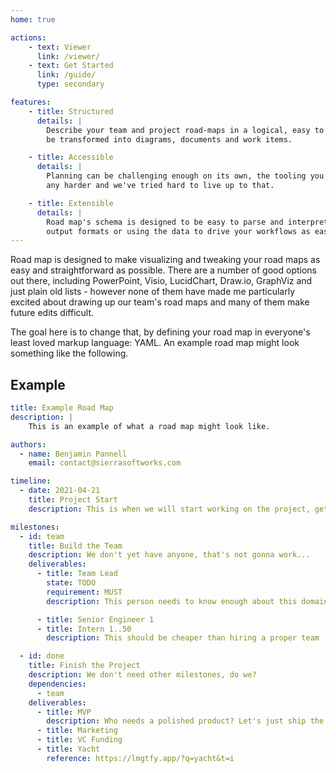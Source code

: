 ```yaml
---
home: true

actions:
    - text: Viewer
      link: /viewer/
    - text: Get Started
      link: /guide/
      type: secondary

features:
    - title: Structured
      details: |
        Describe your team and project road-maps in a logical, easy to understand, format which can then
        be transformed into diagrams, documents and work items.

    - title: Accessible
      details: |
        Planning can be challenging enough on its own, the tooling you use to manage it shouldn't make that
        any harder and we've tried hard to live up to that.

    - title: Extensible
      details: |
        Road map's schema is designed to be easy to parse and interpret, making the process of adding your own
        output formats or using the data to drive your workflows as easy as pie.
---
```



Road map is designed to make visualizing and tweaking your road maps as easy
and straightforward as possible. There are a number of good options out there,
including PowerPoint, Visio, LucidChart, Draw.io, GraphViz and just plain old
lists - however none of them have made me particularly excited about drawing
up our team's road maps and many of them make future edits difficult.

The goal here is to change that, by defining your road map in everyone's least
loved markup language: YAML. An example road map might look something like the
following.

## Example

```yaml
title: Example Road Map
description: |
    This is an example of what a road map might look like.

authors:
  - name: Benjamin Pannell
    email: contact@sierrasoftworks.com

timeline:
  - date: 2021-04-21
    title: Project Start
    description: This is when we will start working on the project, get the team ready!

milestones:
  - id: team
    title: Build the Team
    description: We don't yet have anyone, that's not gonna work...
    deliverables:
      - title: Team Lead
        state: TODO
        requirement: MUST
        description: This person needs to know enough about this domain to be able to run with the project.

      - title: Senior Engineer 1
      - title: Intern 1..50
        description: This should be cheaper than hiring a proper team (right?).

  - id: done
    title: Finish the Project
    description: We don't need other milestones, do we?
    dependencies:
      - team
    deliverables:
      - title: MVP
        description: Who needs a polished product? Let's just ship the MVP and call it done.
      - title: Marketing
      - title: VC Funding
      - title: Yacht
        reference: https://lmgtfy.app/?q=yacht&t=i
```


<ClientOnly>
    <Contributors repo="SierraSoftworks/roadmap" />
</ClientOnly>